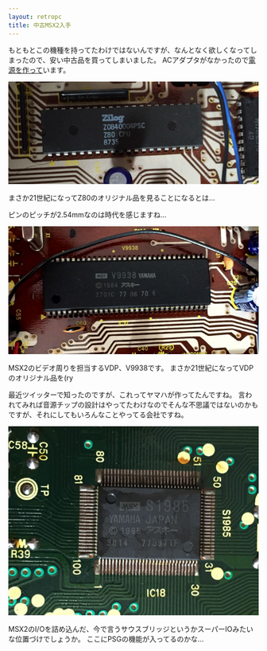 ```yaml
---
layout: retropc
title: 中古MSX2入手
---
```


もともとこの機種を持ってたわけではないんですが、なんとなく欲しくなってしまったので、安い中古品を買ってしまいました。
ACアダプタがなかったので[電源を作って](1p.html)います。

![Z80](intro_z80.jpg)

まさか21世紀になってZ80のオリジナル品を見ることになるとは…

ピンのピッチが2.54mmなのは時代を感じますね…

![VDP](intro_vdp.jpg)

MSX2のビデオ周りを担当するVDP、V9938です。
まさか21世紀になってVDPのオリジナル品を(ry

最近ツイッターで知ったのですが、これってヤマハが作ってたんですね。
言われてみれば音源チップの設計はやってたわけなのでそんな不思議ではないのかもですが、それにしてもいろんなことやってる会社ですね。

![MSX-Engine](intro_msx_engine.jpg)

MSX2のI/Oを詰め込んだ、今で言うサウスブリッジというかスーパーIOみたいな位置づけでしょうか。
ここにPSGの機能が入ってるのかな…

